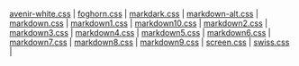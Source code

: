 [avenir-white.css](avenir-white.html) | 
[foghorn.css](foghorn.html) | 
[markdark.css](markdark.html) | 
[markdown-alt.css](markdown-alt.html) | 
[markdown.css](markdown.html) | 
[markdown1.css](markdown1.html) | 
[markdown10.css](markdown10.html) | 
[markdown2.css](markdown2.html) | 
[markdown3.css](markdown3.html) | 
[markdown4.css](markdown4.html) | 
[markdown5.css](markdown5.html) | 
[markdown6.css](markdown6.html) | 
[markdown7.css](markdown7.html) | 
[markdown8.css](markdown8.html) | 
[markdown9.css](markdown9.html) | 
[screen.css](screen.html) | 
[swiss.css](swiss.html) | 
